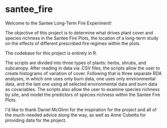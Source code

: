 # santee_fire

Welcome to the Santee Long-Term Fire Experiment!

The objective of this project is to determine what drives plant cover and species richness in the Santee Fire Plots,
the location of a long-term study on the effects of different prescribed fire regimes within the plots.  

The codebase for this project is entirely in R.

The scripts are divided into three types of plants:  herbs, shrubs, and subcanopy.  After reading in data via .CSV files, 
the scripts allow the user to create histograms of variation of cover.  Following that is three separate RDA analyses, 
in which one uses only burn data, one uses only environmental data, and the last one using all selected environmental data 
and burn data as covariables.  The scripts also allow the user to examine species richness by site, and model the predictors
of species richness within the Santee Fire Plots.  

I'd like to thank Daniel McGlinn for the inspiration for the project and all of the much-needed advice along the way, as well
as Anne Cubetta for providing data for the project. 
